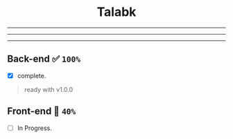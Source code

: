<strong><h1 align="center" > Talabk </h1> </strong>

---
_________________
---

## Back-end ✅ ``100%``

- [x] complete.  

> ready with v1.0.0 


## Front-end 🔁 ``40%``

- [ ] In Progress.  

